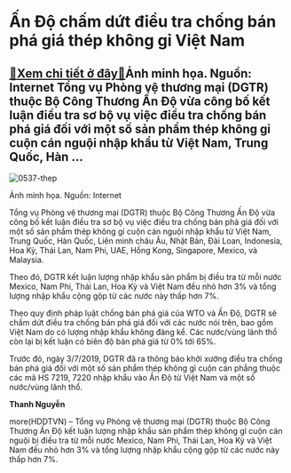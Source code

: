 Ấn Độ chấm dứt điều tra chống bán phá giá thép không gỉ Việt Nam
================================================================

[:gift:Xem chi tiết ở đây:gift:](https://hddtvn.com/an-do-cham-dut-dieu-tra-chong-ban-pha-gia-thep-khong-gi-viet-nam/)Ảnh minh họa. Nguồn: Internet Tổng vụ Phòng vệ thương mại (DGTR) thuộc Bộ Công Thương Ấn Độ vừa công bố kết luận điều tra sơ bộ vụ việc điều tra chống bán phá giá đối với một số sản phẩm thép không gỉ cuộn cán nguội nhập khẩu từ Việt Nam, Trung Quốc, Hàn …
----------------------------------------------------------------------------------------------------------------------------------------------------------------------------------------------------------------------------------------------------------------





![0537-thep](https://hddtvn.com/wp-content/uploads/2021/01/0537_thep.jpg "Thép không gỉ cán nguội")


Ảnh minh họa. Nguồn: Internet



Tổng vụ Phòng vệ thương mại (DGTR) thuộc Bộ Công Thương Ấn Độ vừa công bố kết luận điều tra sơ bộ vụ việc điều tra chống bán phá giá đối với một số sản phẩm thép không gỉ cuộn cán nguội nhập khẩu từ Việt Nam, Trung Quốc, Hàn Quốc, Liên minh châu Âu, Nhật Bản, Đài Loan, Indonesia, Hoa Kỳ, Thái Lan, Nam Phi, UAE, Hồng Kong, Singapore, Mexico, và Malaysia.


Theo đó, DGTR kết luận lượng nhập khẩu sản phẩm bị điều tra từ mỗi nước Mexico, Nam Phi, Thái Lan, Hoa Kỳ và Việt Nam đều nhỏ hơn 3% và tổng lượng nhập khẩu cộng gộp từ các nước này thấp hơn 7%.


Theo quy định pháp luật chống bán phá giá của WTO và Ấn Độ, DGTR sẽ chấm dứt điều tra chống bán phá giá đối với các nước nói trên, bao gồm Việt Nam do có lượng nhập khẩu không đáng kể. Các nước/vùng lãnh thổ còn lại bị kết luận có biên độ bán phá giá từ 0% tới 65%.


Trước đó, ngày 3/7/2019, DGTR đã ra thông báo khởi xướng điều tra chống bán phá giá đối với một số sản phẩm thép không gỉ cuộn cán phẳng thuộc các mã HS 7219, 7220 nhập khẩu vào Ấn Độ từ Việt Nam và một số nước/vùng lãnh thổ.




**Thanh Nguyễn**



more(HDDTVN) – Tổng vụ Phòng vệ thương mại (DGTR) thuộc Bộ Công Thương Ấn Độ kết luận lượng nhập khẩu sản phẩm thép không gỉ cuộn cán nguội bị điều tra từ mỗi nước Mexico, Nam Phi, Thái Lan, Hoa Kỳ và Việt Nam đều nhỏ hơn 3% và tổng lượng nhập khẩu cộng gộp từ các nước này thấp hơn 7%.

